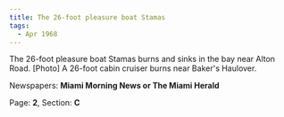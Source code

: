```yaml
---  
title: The 26-foot pleasure boat Stamas  
tags:  
  - Apr 1968  
---  
```

  
The 26-foot pleasure boat Stamas burns and sinks in the bay near Alton Road. [Photo] A 26-foot cabin cruiser burns near Baker's Haulover.  
  
Newspapers: **Miami Morning News or The Miami Herald**  
  
Page: **2**, Section: **C** 
